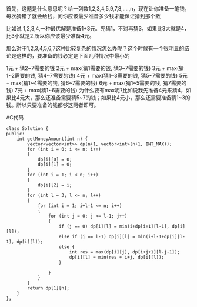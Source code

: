 
首先，这题是什么意思呢？给一列数1,2,3,4,5,9,7,8,....,n，现在让你准备一笔钱，每次猜错了就会给钱，问你应该最少准备多少钱才能保证猜到那个数

比如说 1,2,3,4,一种最优解是准备1+3元。先猜1，不对再猜3，如果比3大就是4，比3小就是2.所以你应该最少准备4元。

那么对于1,2,3,4,5,6,7这种比较复杂的情况怎么办呢？这个时候有一个很明显的结论是这样的，要准备的钱必定是下面几种情况中最小的

1元 + 猜2~7需要的钱
2元 + max(猜1需要的钱, 猜3~7需要的钱)
3元 + max(猜1~2需要的钱, 猜4~7需要的钱)
4元 + max(猜1~3需要的钱, 猜5~7需要的钱)
5元 + max(猜1~4需要的钱, 猜6~7需要的钱)
6元 + max(猜1~5需要的钱, 猜7需要的钱)
7元 + max(猜1~6需要的钱)
为什么要有max呢?比如说我先准备4元来猜4，如果比4元大，那么还准备需要猜5~7的钱；如果比4元小，那么还需要准备猜1~3的钱。所以只要准备的钱都够这两者即可。

AC代码
```
class Solution {
public:
    int getMoneyAmount(int n) {
        vector<vector<int>> dp(n+1, vector<int>(n+1, INT_MAX));
        for (int i = 0; i <= n; i++)
        {
            dp[i][0] = 0;
            dp[i][1] = 0;
        }
        for (int i = 1; i < n; i++)
        {
            dp[i][2] = i;
        }
        for (int l = 3; l <= n; l++)
        {
            for (int i = 1; i+l-1 <= n; i++)
            {
                for (int j = 0; j <= l-1; j++)
                {
                    if (j == 0) dp[i][l] = min(i+dp[i+1][l-1], dp[i][l]);
                    else if (j == l-1) dp[i][l] = min(i+l-1+dp[i][l-1], dp[i][l]);
                    else {
                        int res = max(dp[i][j], dp[i+j+1][l-j-1]);
                        dp[i][l] = min(res + i+j, dp[i][l]);
                    } 
                        
                }
            }
        }
        return dp[1][n];
    }
};
```
